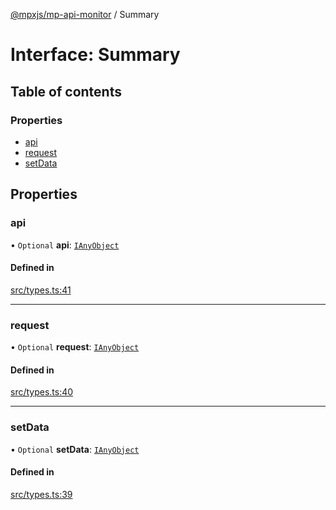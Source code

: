 [@mpxjs/mp-api-monitor](../index.md) / Summary

# Interface: Summary

## Table of contents

### Properties

- [api](Summary.md#api)
- [request](Summary.md#request)
- [setData](Summary.md#setdata)

## Properties

### api

• `Optional` **api**: [`IAnyObject`](../index.md#ianyobject)

#### Defined in

[src/types.ts:41](https://github.com/mpx-ecology/mp-api-monitor/blob/95e0f31/src/types.ts#L41)

___

### request

• `Optional` **request**: [`IAnyObject`](../index.md#ianyobject)

#### Defined in

[src/types.ts:40](https://github.com/mpx-ecology/mp-api-monitor/blob/95e0f31/src/types.ts#L40)

___

### setData

• `Optional` **setData**: [`IAnyObject`](../index.md#ianyobject)

#### Defined in

[src/types.ts:39](https://github.com/mpx-ecology/mp-api-monitor/blob/95e0f31/src/types.ts#L39)
